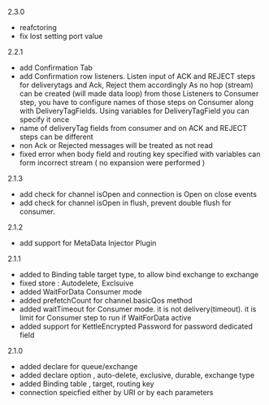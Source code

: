 2.3.0
* reafctoring
* fix lost setting port value



2.2.1
* add Confirmation Tab
* add Confirmation row listeners. Listen input of ACK and REJECT steps for deliverytags and Ack, Reject them accordingly
  As no hop (stream) can be created (will made data loop) from those Listeners to Consumer step, you have to configure names of those steps on Consumer along with DeliveryTagFields.
  Using variables for DeliveryTagField you can specify it once
* name of deliveryTag fields from consumer and on ACK and REJECT steps can be different
* non Ack or Rejected messages will be treated as not read
* fixed error when body field and routing key specified with variables can form incorrect stream ( no expansion were performed )

2.1.3
* add check for channel isOpen and connection is Open on close events
* add check for channel isOpen in flush, prevent double flush for consumer.

2.1.2
* add support for MetaData Injector Plugin

2.1.1
* added to Binding table target type, to allow bind exchange to exchange
* fixed store : Autodelete, Exclsuive
* added WaitForData Consumer mode
* added prefetchCount for channel.basicQos method
* added waitTimeout for Consumer mode. it is not delivery(timeout). it is limit for Consumer step to run if WaitForData active
* added support for KettleEncrypted Password for password dedicated field

2.1.0
* added declare for queue/exchange
* added declare option , auto-delete, exclusive, durable, exchange type
* added Binding table , target, routing key
* connection speicfied either by URI or by each parameters 
